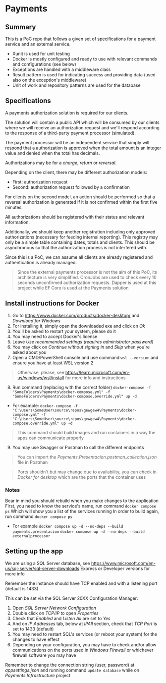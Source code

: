 # Payments

## Summary
This is a PoC repo that follows a given set of specifications for a payment service and an external service.
- Xunit is used for unit testing
- Docker is mostly configured and ready to use with relevant commands and configurations (see below)
- Exceptions are handled with a middleware class
- Result pattern is used for indicating success and providing data (used also on the exception's middleware)
- Unit of work and repository patterns are used for the database

## Specifications
A payments authorization solution is required for our clients.

The solution will contain a public API which will be consumed by our clients where we will receive an authorization request and we'll respond according to the response of a third-party payment processor (simulated).

The payment processor will be an independent service that simply will respond that a authorization is approved when the total amount is an integer value and denied when the total has decimals.

Authorizations may be for a *charge*, *return* or *reversal*.

Depending on the client, there may be different authorization models:
- First: authorization request
- Second: authorization request followed by a confirmation

For clients on the second model, an action should be performed so that a reversal authorization is generated if it is not confirmed within the first five minutes.

All authorizations should be registered with their status and relevant information.

Additionally, we should keep another registration including only approved authorizations (necessary for feeding internal reporting). This registry may only be a simple table containing dates, totals and clients. This should be asynchronous so that the authorization process is not interfered with.

Since this is a PoC, we can assume all clients are already registered and authentication is already managed.

> Since the external payments processor is not the aim of this PoC, its architecture is very simplified. CronJobs are used to check every 10 seconds unconfirmed authorization requests. Dapper is used at this project while EF Core is used at the Payments solution

## Install instructions for Docker

1. Go to https://www.docker.com/products/docker-desktop/ and *Download for Windows*
2. For installing it, simply open the downloaded exe and click on *Ok*
3. You'll be asked to restart your system, please do it
4. You may need to accept Docker's license
5. Leave *Use recommended settings (requires administrator password)*
6. You may click on *Continue without signing in* and *Skip* when you're asked about you
7. Open a CMD/PowerShell console and use command `wsl --version` and ensure you have at least WSL version 2
> Otherwise, please, see https://learn.microsoft.com/en-us/windows/wsl/install for more info and instructions

8. Run command (replacing with the correct folder)
`docker-compose -f "SomeFolders\Payments\docker-compose.yml" -f "SomeFolders\Payments\docker-compose.override.yml" up -d`
- For example: `docker-compose -f "C:\Users\SomeUser\source\repos\gewgew4\Payments\docker-compose.yml" -f "C:\Users\SomeUser\source\repos\gewgew4\Payments\docker-compose.override.yml" up -d`
> This command should build images and run containers in a way the apps can communicate properly

9. You may use Swagger or Postman to call the different endpoints
> You can import the *Payments.Presentacion.postman_collection.json* file in Postman

> Ports shouldn't but may change due to availability, you can check in *Docker for desktop* which are the ports that the container uses

### Notes
Bear in mind you should rebuild when you make changes to the application
First, you need to know the service's name, run command
`docker compose ps`
Which will show you a list of the services running
In order to build again, run command
`docker compose ps`
- For example
`docker compose up -d --no-deps --build payments.presentacion`
`docker compose up -d --no-deps --build externalprocessor`

## Setting up the app
We are using a SQL Server database, see https://www.microsoft.com/en-us/sql-server/sql-server-downloads Express or Developer versions for more info

Remember the instance should have TCP enabled and with a listening port (default is 1433)

This can be set via the SQL Server 20XX Configuration Manager:
1. Open *SQL Server Network Configuration*
2. Double click on *TCP/IP* to open *Properties*
3. Check that *Enabled* and *Listen All* are set to *Yes*
4. And on *IP Addresses* tab, below at *IPAll* section, check that *TCP Port* is set to 1433 (default)
5. You may need to restart SQL's services (or reboot your system) for the changes to have effect
6. Depending on your configuration, you may have to check and/or allow communications on the ports used in *Windows Firewall* or whichever firewall software you may have

Remember to change the connection string (user, password) at *appsettings.json* and running command
`update database` while on *Payments.Infrastructure* project
